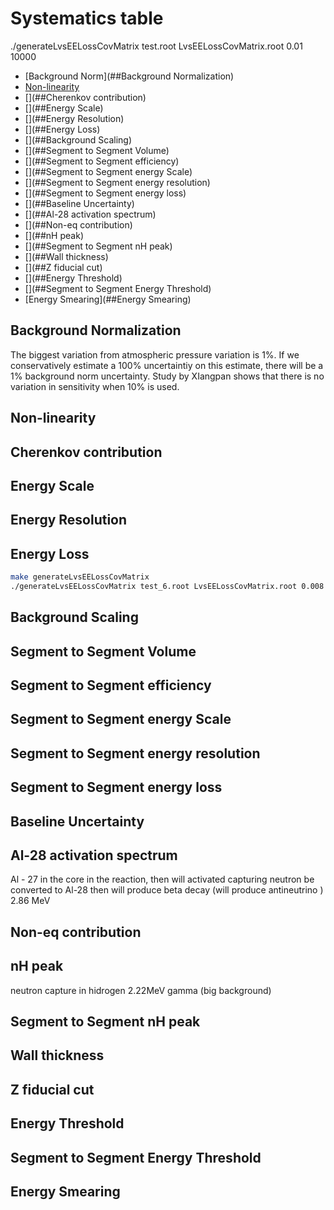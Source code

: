 # Systematics table

./generateLvsEELossCovMatrix test.root LvsEELossCovMatrix.root 0.01 10000

* [Background Norm](##Background Normalization)
* [Non-linearity](##Non-linearity)
* [](##Cherenkov contribution)
* [](##Energy Scale)
* [](##Energy Resolution)
* [](##Energy Loss)
* [](##Background Scaling)
* [](##Segment to Segment Volume)
* [](##Segment to Segment efficiency)
* [](##Segment to Segment energy Scale)
* [](##Segment to Segment energy resolution)
* [](##Segment to Segment energy loss)
* [](##Baseline Uncertainty)
* [](##Al-28 activation spectrum)
* [](##Non-eq contribution)
* [](##nH peak)
* [](##Segment to Segment nH peak)
* [](##Wall thickness)
* [](##Z fiducial cut)
* [](##Energy Threshold)
* [](##Segment to Segment Energy Threshold)
* [Energy Smearing](##Energy Smearing)

## Background Normalization
The biggest variation from atmospheric pressure variation is 1%. If we conservatively estimate a 100% uncertaintiy on this estimate, there will be a 1% background norm uncertainty. Study by XIangpan shows that there is no variation in sensitivity when 10% is used.
## Non-linearity

## Cherenkov contribution

## Energy Scale

## Energy Resolution

## Energy Loss

```bash
make generateLvsEELossCovMatrix
./generateLvsEELossCovMatrix test_6.root LvsEELossCovMatrix.root 0.008 1000
```

## Background Scaling

## Segment to Segment Volume

## Segment to Segment efficiency

## Segment to Segment energy Scale

## Segment to Segment energy resolution

## Segment to Segment energy loss

## Baseline Uncertainty

## Al-28 activation spectrum

Al - 27  in the core in the reaction, then will
activated capturing neutron be converted to Al-28 then will produce beta decay (will produce antineutrino )
2.86 MeV
## Non-eq contribution

## nH peak
neutron capture in hidrogen 2.22MeV gamma (big background)

## Segment to Segment nH peak

## Wall thickness

## Z fiducial cut

## Energy Threshold

## Segment to Segment Energy Threshold

## Energy Smearing
